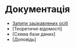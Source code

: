 # Документація

* [Запити зацікавлених осіб](../requirements/AMC.%20Запити%20зацікавлених%20осіб.md)
* [Теоретичні відомості]
* [Схема бази даних]
* [Доповідь]
